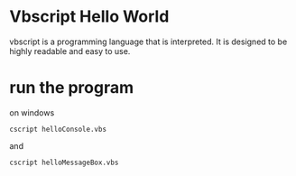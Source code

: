 # Vbscript Hello World

vbscript is a programming language that is interpreted. It is designed to be highly readable and easy to use.


# run the program

on windows 

```	
cscript helloConsole.vbs
```

and

```
cscript helloMessageBox.vbs
```